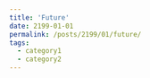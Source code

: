 ```yaml
---
title: 'Future'
date: 2199-01-01
permalink: /posts/2199/01/future/
tags:
  - category1
  - category2
---
```


<!--
This post will show up by default. To disable scheduling of future posts, edit `config.yml` and set `future: false`. 
-->
